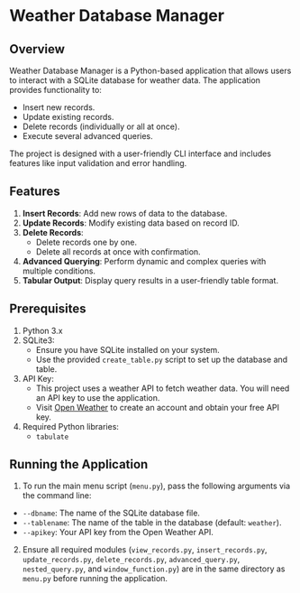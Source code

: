 # Weather Database Manager

## Overview
Weather Database Manager is a Python-based application that allows users to interact with a SQLite database for weather data. The application provides functionality to:
- Insert new records.
- Update existing records.
- Delete records (individually or all at once).
- Execute several advanced queries.

The project is designed with a user-friendly CLI interface and includes features like input validation and error handling.

## Features
1. **Insert Records**: Add new rows of data to the database.
2. **Update Records**: Modify existing data based on record ID.
3. **Delete Records**:
   - Delete records one by one.
   - Delete all records at once with confirmation.
4. **Advanced Querying**: Perform dynamic and complex queries with multiple conditions.
5. **Tabular Output**: Display query results in a user-friendly table format.

## Prerequisites
1. Python 3.x
2. SQLite3:
   - Ensure you have SQLite installed on your system.
   - Use the provided `create_table.py` script to set up the database and table.
3. API Key:
   - This project uses a weather API to fetch weather data. You will need an API key to use the application.
   - Visit [Open Weather](https://openweathermap.org/) to create an account and obtain your free API key.
4. Required Python libraries:
   - `tabulate`

## Running the Application
1. To run the main menu script (`menu.py`), pass the following arguments via the command line:
- `--dbname`: The name of the SQLite database file.
- `--tablename`: The name of the table in the database (default: `weather`).
- `--apikey`: Your API key from the Open Weather API.
2. Ensure all required modules (`view_records.py`, `insert_records.py`, `update_records.py`, `delete_records.py`, `advanced_query.py`, `nested_query.py`, and `window_function.py`)  are in the same directory as `menu.py` before running the application.

